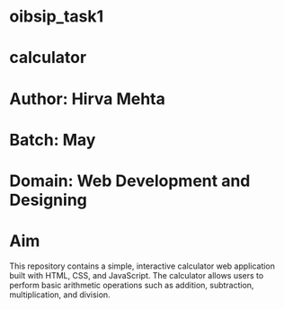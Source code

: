 # oibsip_task1
# calculator
# Author: Hirva Mehta
# Batch: May
# Domain: Web Development and Designing
# Aim
This repository contains a simple, interactive calculator web application built with HTML, CSS, and JavaScript. The calculator allows users to perform basic arithmetic operations such as addition, subtraction, multiplication, and division.

